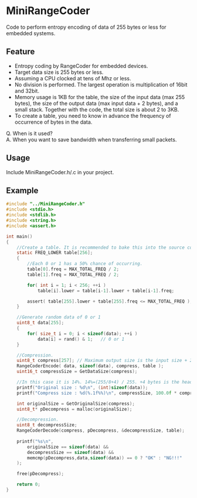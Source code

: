 # MiniRangeCoder  
Code to perform entropy encoding of data of 255 bytes or less for embedded systems.

## Feature
- Entropy coding by RangeCoder for embedded devices.
- Target data size is 255 bytes or less.
- Assuming a CPU clocked at tens of Mhz or less.
- No division is performed. The largest operation is multiplication of 16bit and 32bit.
- Memory usage is 1KB for the table, the size of the input data (max 255 bytes), the size of the output data (max input data + 2 bytes), and a small stack. Together with the code, the total size is about 2 to 3KB.
- To create a table, you need to know in advance the frequency of occurrence of bytes in the data.

Q. When is it used?  
A. When you want to save bandwidth when transferring small packets.

## Usage
Include MiniRangeCoder.h/.c in your project.

## Example
```c
#include "../MiniRangeCoder.h"
#include <stdio.h>
#include <stdlib.h>
#include <string.h>
#include <assert.h>

int main()
{
    //Create a table. It is recommended to bake this into the source code in advance.
    static FREQ_LOWER table[256];
    {
        //Each 0 or 1 has a 50% chance of occurring.
        table[0].freq = MAX_TOTAL_FREQ / 2;
        table[1].freq = MAX_TOTAL_FREQ / 2;

        for( int i = 1; i < 256; ++i )
            table[i].lower = table[i-1].lower + table[i-1].freq;

        assert( table[255].lower + table[255].freq <= MAX_TOTAL_FREQ );
    }

    //Generate random data of 0 or 1
    uint8_t data[255];
    {
        for( size_t i = 0; i < sizeof(data); ++i )
            data[i] = rand() & 1;   // 0 or 1
    }

    //Compression. 
    uint8_t compress[257]; // Maximum output size is the input size + 2.
    RangeCoderEncode( data, sizeof(data), compress, table );
    uint16_t compressSize = GetDataSize(compress);

    //In this case it is 14%. 14%=(255/8+4) / 255. +4 bytes is the header (2 bytes) and overhead.
    printf("Original size : %d\n", (int)sizeof(data));
    printf("Compress size : %d(%.1f%%)\n", compressSize, 100.0f * compressSize / sizeof(data) );

    int originalSize = GetOriginalSize(compress);
    uint8_t* pDecompress = malloc(originalSize);

    //Decompression.
    uint8_t decompressSize;
    RangeCoderDecode(compress, pDecompress, &decompressSize, table);
    
    printf("%s\n", 
        originalSize == sizeof(data) &&
        decompressSize == sizeof(data) &&
        memcmp(pDecompress,data,sizeof(data)) == 0 ? "OK" : "NG!!!"
    );

    free(pDecompress);

    return 0;
}

```